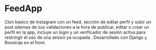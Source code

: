 # FeedApp
Clon basico de Instagram con un feed, sección de editar perfil y subir un post ademas de sus validaciones a la hora de publicar, editar o crear un perfil en la app, incluye un login y un verificador de sesión activa para restringir el uso de una sesion ya ocupada . Desarrollado con Django y Boostrap en el front.

